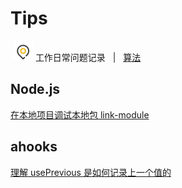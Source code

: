 # Tips

&nbsp;![](https://github.com/icctuan/Tips/raw/main/img/location16.svg) 工作日常问题记录&nbsp;&nbsp; | &nbsp;&nbsp;[算法](https://github.com/icctuan/Tips/tree/main/Algorithm)&nbsp;&nbsp;

## Node.js

[在本地项目调试本地包 link-module](https://github.com/icctuan/Tips/issues/1)

## ahooks

[理解 usePrevious 是如何记录上一个值的](https://github.com/icctuan/Tips/issues/2)
